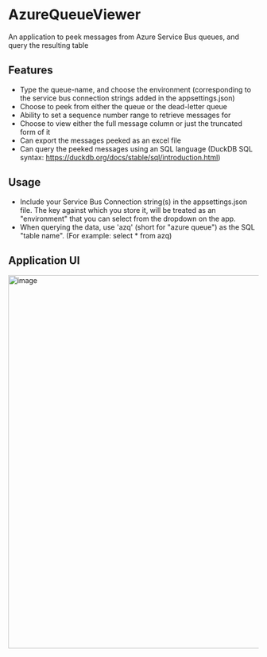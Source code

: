# AzureQueueViewer
An application to peek messages from Azure Service Bus queues, and query the resulting table

## Features

- Type the queue-name, and choose the environment (corresponding to the service bus connection strings added in the appsettings.json)
- Choose to peek from either the queue or the dead-letter queue
- Ability to set a sequence number range to retrieve messages for
- Choose to view either the full message column or just the truncated form of it
- Can export the messages peeked as an excel file
- Can query the peeked messages using an SQL language (DuckDB SQL syntax: https://duckdb.org/docs/stable/sql/introduction.html)

## Usage

- Include your Service Bus Connection string(s) in the appsettings.json file. The key against which you store it, will be treated as an "environment" that you can select from the dropdown on the app.
- When querying the data, use 'azq' (short for "azure queue") as the SQL "table name". (For example: select * from azq)

## Application UI

<img width="1548" height="749" alt="image" src="https://github.com/user-attachments/assets/f3bcc436-ce87-4057-baec-2051ab219545" />

